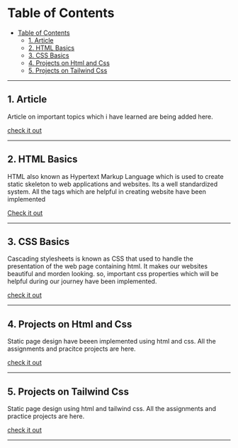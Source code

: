 # Table of Contents
- [Table of Contents](#table-of-contents)
  - [1. Article](#1-article)
  - [2. HTML Basics](#2-html-basics)
  - [3. CSS Basics](#3-css-basics)
  - [4. Projects on Html and Css](#4-projects-on-html-and-css)
  - [5. Projects on Tailwind Css](#5-projects-on-tailwind-css)

<hr/>

## 1. Article<a name="article"></a>

Article on important topics which i have learned are being added here.

[check it out](1.%20Article/readme.md)

<hr/>

## 2. HTML Basics<a name="html"></a>

HTML also known as Hypertext Markup Language which is used to create static skeleton  to web applications and websites. Its a well standardized system. All the tags which are helpful in creating website have been implemented

[Check it out](2.%20Html%20Basics/readme.md)

<hr/>

## 3. CSS Basics<a name="css"></a>

Cascading stylesheets is known as CSS that used to handle the presentation of the web page containing html. It makes our websites beautiful and morden looking. so, important css properties which will be helpful during our journey have been implemented. 

[check it out](3.%20CSS%20Basics/readme.md)

<hr/>

## 4. Projects on Html and Css

Static page design have beeen implemented using html and css. All the assignments and pracitce projects are here.

[check it out](4.%20Project%20on%20Html%20and%20Css/readme.md)

<hr/>

## 5. Projects on Tailwind Css

Static page design using html and tailwind css. All the assignments and practice projects are here.

[check it out](5.%20Project%20on%20Talwind/readme.md)

<hr/>



